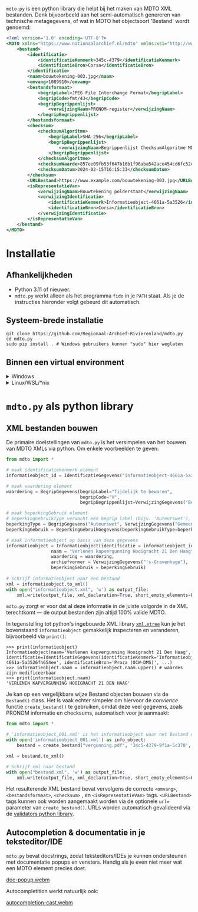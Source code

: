 `mdto.py` is een python library die helpt bij het maken van MDTO XML bestanden. Denk bijvoorbeeld aan het semi-automatisch genereren van technische metagegevens, of wat in MDTO het objectsoort 'Bestand' wordt genoemd:

``` xml
<?xml version='1.0' encoding='UTF-8'?>
<MDTO xmlns="https://www.nationaalarchief.nl/mdto" xmlns:xsi="http://www.w3.org/2001/XMLSchema-instance" xsi:schemaLocation="https://www.nationaalarchief.nl/mdto https://www.nationaalarchief.nl/mdto/MDTO-XML1.0.1.xsd">
    <bestand>
        <identificatie>
            <identificatieKenmerk>345c-4379</identificatieKenmerk>
            <identificatieBron>Corsa</identificatieBron>
        </identificatie>
        <naam>bouwtekening-003.jpg</naam>
        <omvang>1089910</omvang>
        <bestandsformaat>
            <begripLabel>JPEG File Interchange Format</begripLabel>
            <begripCode>fmt/43</begripCode>
            <begripBegrippenlijst>
                <verwijzingNaam>PRONOM-register</verwijzingNaam>
            </begripBegrippenlijst>
        </bestandsformaat>
        <checksum>
            <checksumAlgoritme>
                <begripLabel>SHA-256</begripLabel>
                <begripBegrippenlijst>
                    <verwijzingNaam>Begrippenlijst ChecksumAlgoritme MDTO</verwijzingNaam>
                </begripBegrippenlijst>
            </checksumAlgoritme>
            <checksumWaarde>857ee09fb53f647b16b1f96aba542ace454cd6fc52c9844d4ddb8218c5d61b6c</checksumWaarde>
            <checksumDatum>2024-02-15T16:15:33</checksumDatum>
        </checksum>
        <URLBestand>https://www.example.com/bouwtekening-003.jpg</URLBestand>
        <isRepresentatieVan>
            <verwijzingNaam>Bouwtekening polderstaat</verwijzingNaam>
            <verwijzingIdentificatie>
                <identificatieKenmerk>Informatieobject-4661a-5a3526</identificatieKenmerk>
                <identificatieBron>Corsa</identificatieBron>
            </verwijzingIdentificatie>
        </isRepresentatieVan>
    </bestand>
</MDTO>
```

# Installatie

## Afhankelijkheden


* Python 3.11 of nieuwer.
* `mdto.py` werkt alleen als het programma `fido` in je `PATH` staat. Als je de instructies hieronder volgt gebeurd dit automatisch.

## Systeem-brede installatie

``` shell
git clone https://github.com/Regionaal-Archief-Rivierenland/mdto.py
cd mdto.py
sudo pip install . # Windows gebruikers kunnen "sudo" hier weglaten
```

## Binnen een virtual environment

<details>
<summary>Windows</summary>
``` shell
git clone https://github.com/Regionaal-Archief-Rivierenland/mdto.py
cd mdto.py
python3 -m venv mdto_env
mdto_env\Scripts\activate
pip install .
```
</details>

<details>
<summary>Linux/WSL/*nix</summary>
``` shell
git clone https://github.com/Regionaal-Archief-Rivierenland/mdto.py
cd mdto.py/
python3 -m venv mdto_env
source mdto_env/bin/activate
pip install .
```
</details>

# `mdto.py` als python library

## XML bestanden bouwen

De primaire doelstellingen van `mdto.py` is het versimpelen van het bouwen van MDTO XMLs via python. Om enkele voorbeelden te geven:

``` python
from mdto import *

# maak identificatiekenmerk element
informatieobject_id = IdentificatieGegevens("Informatieobject-4661a-5a3526fh654ee", "Proza (OCW-DMS)")

# maak waardering element
waardering = BegripGegevens(begripLabel="Tijdelijk te bewaren",
                            begripCode="V",
                            begripBegrippenlijst=VerwijzingGegevens("Begrippenlijst Waarderingen MDTO"))

# maak beperkingGebruik element
# beperkingGebruikType verwacht een begrip label (bijv. 'Auteurswet'), en een verwijzing naar een begrippenlijst
beperkingType = BegripGegevens("Auteurswet", VerwijzingGegevens("Gemeente Den Haag zaaksysteem begrippenlijst"))
beperkingGebruik = BeperkingGebruikGegevens(beperkingGebruikType=beperkingType)

# maak informatieobject op basis van deze gegevens 
informatieobject = Informatieobject(identificatie = informatieobject_id,
                 naam = "Verlenen kapvergunning Hooigracht 21 Den Haag",
                 waardering = waardering,
                 archiefvormer = VerwijzingGegevens("'s-Gravenhage"),
                 beperkingGebruik = beperkingGebruik)
                 
# schrijf informatieobject naar een bestand
xml = informatieobject.to_xml()
with open("informatieobject.xml", 'w') as output_file:
    xml.write(output_file, xml_declaration=True, short_empty_elements=False)
```

`mdto.py` zorgt er voor dat al deze informatie in de juiste volgorde in de XML terechtkomt — de output bestanden zijn altijd 100% valide MDTO.

In tegenstelling tot python's ingebouwde XML library [`xml.etree`](https://docs.python.org/3/library/xml.etree.elementtree.html) kun je het bovenstaand `informatieobject` gemakkelijk inspecteren en veranderen, bijvoorbeeld via `print()`:

``` python-console
>>> print(informatieobject)
Informatieobject(naam='Verlenen kapvergunning Hooigracht 21 Den Haag',  identificatie=IdentificatieGegevens(identificatieKenmerk='Informatieobject-4661a-5a3526fh654ee', identificatieBron='Proza (OCW-DMS)', ...)
>>> informatieobject.naam = informatieobject.naam.upper() # waardes zijn modificeerbaar
>>> print(informatieobject.naam)
'VERLENEN KAPVERGUNNING HOOIGRACHT 21 DEN HAAG'
```

Je kan op een vergelijkbare wijze Bestand objecten bouwen via de `Bestand()` class. Het is vaak echter simpeler om hiervoor de _convience_ functie `create_bestand()` te gebruiken, omdat deze veel gegevens, zoals PRONOM informatie en checksums, automatisch voor je aanmaakt:


```python
from mdto import *

# 'informatieobject_001.xml' is het informatieobject waar het Bestand object een representatie van is 
with open('informatieobject_001.xml') as info_object:
    bestand = create_bestand("vergunning.pdf", '34c5-4379-9f1a-5c378', 'Proza (DMS)', representatievan=info_object)

xml = bestand.to_xml()

# Schrijf xml naar bestand
with open("bestand.xml", 'w') as output_file:
    xml.write(output_file, xml_declaration=True, short_empty_elements=False)
```

Het resulterende XML bestand bevat vervolgens de correcte `<omvang>`, `<bestandsformaat>`, `<checksum>` , en `<isRepresentatieVan>` tags. `<URLBestand>` tags kunnen ook worden aangemaakt worden via de optionele `url=` parameter van `create_bestand()`. URLs worden automatisch gevalideerd via de [validators python library](https://pypi.org/project/validators/).

## Autocompletion & documentatie in je teksteditor/IDE

`mdto.py` bevat docstrings, zodat teksteditors/IDEs je kunnen ondersteunen met documentatie popups en vensters. Handig als je even niet meer wat een MDTO element precies doet.

[doc-popup.webm](https://github.com/Regionaal-Archief-Rivierenland/mdto/assets/10417027/de41c4e5-900d-48c3-b04b-57dc703e201e)

Autocompletition werkt natuurlijk ook: 

[autocompletion-cast.webm](https://github.com/Regionaal-Archief-Rivierenland/mdto/assets/10417027/da6ffff7-132e-481c-b3a0-fd1674fd5da7)

<!-- TODO: sectie/link naar het gebruik van mdto.py (of: het toekomstige programma 'bestand') in een commandline omgeving -->
